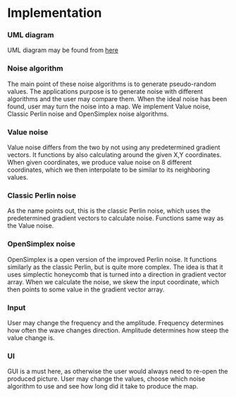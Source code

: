 # Implementation  

### UML diagram
UML diagram may be found from [here](https://github.com/uberballo/MapGenerator/blob/master/documentation/pictures/mapGeneratorUmlDiagram.png)  


### Noise algorithm  
The main point of these noise algorithms is to generate pseudo-random values. The applications purpose is to generate noise with different algorithms and the user may compare them. When the ideal noise has been found, user may turn the noise into a map.
We implement Value noise, Classic Perlin noise and OpenSimplex noise algorithms.  

### Value noise  
Value noise differs from the two by not using any predetermined gradient vectors. It functions by also calculating around the given X,Y coordinates. When given coordinates, we produce value noise on 8 different coordinates, which we then interpolate to be similar to its neighboring values.  

### Classic Perlin noise  
As the name points out, this is the classic Perlin noise, which uses the predetermined gradient vectors to calculate noise. 
Functions same way as the Value noise.  

### OpenSimplex noise  
OpenSimplex is a open version of the improved Perlin noise. It functions similarly as the classic Perlin, 
but is quite more complex. The idea is that it uses simplectic honeycomb that is turned into a direction in gradient vector array. 
When we calculate the noise, we skew the input coordinate, which then points to some value in the gradient vector array.  



### Input  
User may change the frequency and the amplitude. Frequency determines how often the wave changes direction. Amplitude determines how steep the value change is.  

### UI  
GUI is a must here, as otherwise the user would always need to re-open the produced picture. User may change the values, choose which noise algorithm to use and see how long did it take to produce the map.  
